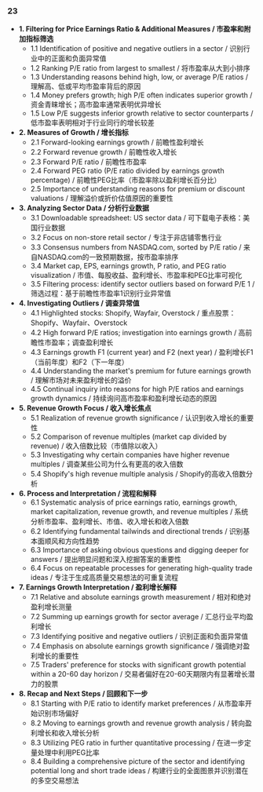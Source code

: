 ### 23
- **1. Filtering for Price Earnings Ratio & Additional Measures / 市盈率和附加指标筛选**
    - 1.1 Identification of positive and negative outliers in a sector / 识别行业中的正面和负面异常值
    - 1.2 Ranking P/E ratio from largest to smallest / 将市盈率从大到小排序
    - 1.3 Understanding reasons behind high, low, or average P/E ratios / 理解高、低或平均市盈率背后的原因
    - 1.4 Money prefers growth; high P/E often indicates superior growth / 资金青睐增长；高市盈率通常表明优异增长
    - 1.5 Low P/E suggests inferior growth relative to sector counterparts / 低市盈率表明相对于行业同行的增长较差
- **2. Measures of Growth / 增长指标**
    - 2.1 Forward-looking earnings growth / 前瞻性盈利增长
    - 2.2 Forward revenue growth / 前瞻性收入增长
    - 2.3 Forward P/E ratio / 前瞻性市盈率
    - 2.4 Forward PEG ratio (P/E ratio divided by earnings growth percentage) / 前瞻性PEG比率（市盈率除以盈利增长百分比）
    - 2.5 Importance of understanding reasons for premium or discount valuations / 理解溢价或折价估值原因的重要性
- **3. Analyzing Sector Data / 分析行业数据**
    - 3.1 Downloadable spreadsheet: US sector data / 可下载电子表格：美国行业数据
    - 3.2 Focus on non-store retail sector / 专注于非店铺零售行业
    - 3.3 Consensus numbers from NASDAQ.com, sorted by P/E ratio / 来自NASDAQ.com的一致预期数据，按市盈率排序
    - 3.4 Market cap, EPS, earnings growth, P ratio, and PEG ratio visualization / 市值、每股收益、盈利增长、市盈率和PEG比率可视化
    - 3.5 Filtering process: identify sector outliers based on forward P/E 1 / 筛选过程：基于前瞻性市盈率1识别行业异常值
- **4. Investigating Outliers / 调查异常值**
    - 4.1 Highlighted stocks: Shopify, Wayfair, Overstock / 重点股票：Shopify、Wayfair、Overstock
    - 4.2 High forward P/E ratios; investigation into earnings growth / 高前瞻性市盈率；调查盈利增长
    - 4.3 Earnings growth F1 (current year) and F2 (next year) / 盈利增长F1（当前年度）和F2（下一年度）
    - 4.4 Understanding the market's premium for future earnings growth / 理解市场对未来盈利增长的溢价
    - 4.5 Continual inquiry into reasons for high P/E ratios and earnings growth dynamics / 持续询问高市盈率和盈利增长动态的原因
- **5. Revenue Growth Focus / 收入增长焦点**
    - 5.1 Realization of revenue growth significance / 认识到收入增长的重要性
    - 5.2 Comparison of revenue multiples (market cap divided by revenue) / 收入倍数比较（市值除以收入）
    - 5.3 Investigating why certain companies have higher revenue multiples / 调查某些公司为什么有更高的收入倍数
    - 5.4 Shopify's high revenue multiple analysis / Shopify的高收入倍数分析
- **6. Process and Interpretation / 流程和解释**
    - 6.1 Systematic analysis of price earnings ratio, earnings growth, market capitalization, revenue growth, and revenue multiples / 系统分析市盈率、盈利增长、市值、收入增长和收入倍数
    - 6.2 Identifying fundamental tailwinds and directional trends / 识别基本面顺风和方向性趋势
    - 6.3 Importance of asking obvious questions and digging deeper for answers / 提出明显问题和深入挖掘答案的重要性
    - 6.4 Focus on repeatable processes for generating high-quality trade ideas / 专注于生成高质量交易想法的可重复流程
- **7. Earnings Growth Interpretation / 盈利增长解释**
    - 7.1 Relative and absolute earnings growth measurement / 相对和绝对盈利增长测量
    - 7.2 Summing up earnings growth for sector average / 汇总行业平均盈利增长
    - 7.3 Identifying positive and negative outliers / 识别正面和负面异常值
    - 7.4 Emphasis on absolute earnings growth significance / 强调绝对盈利增长的重要性
    - 7.5 Traders' preference for stocks with significant growth potential within a 20-60 day horizon / 交易者偏好在20-60天期限内有显著增长潜力的股票
- **8. Recap and Next Steps / 回顾和下一步**
    - 8.1 Starting with P/E ratio to identify market preferences / 从市盈率开始识别市场偏好
    - 8.2 Moving to earnings growth and revenue growth analysis / 转向盈利增长和收入增长分析
    - 8.3 Utilizing PEG ratio in further quantitative processing / 在进一步定量处理中利用PEG比率
    - 8.4 Building a comprehensive picture of the sector and identifying potential long and short trade ideas / 构建行业的全面图景并识别潜在的多空交易想法
